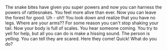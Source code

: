 The snake bites have given you super powers and now you can harness the powers
of rattlesnakes. You feel more alive than ever. Now you can leave the forest for 
good. Uh - oh!! You look down and realize that you have no legs. Where are your arms??
For some reason you can't stop shaking your tail. Now your body is full of scales. You hear 
someone coming. You try to yell for help, but all you can do is make a hissing sound. The person
is yelling. You can tell they are scared. Here they come! Quick! What do you do?